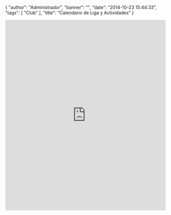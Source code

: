 {
  "author": "Administrador",
  "banner": "",
  "date": "2014-10-23 15:44:33",
  "tags": [
    "Club"
  ],
  "title": "Calendario de Liga y Actividades"
}

<iframe src="https://www.google.com/calendar/embed?showPrint=0&amp;showCalendars=0&amp;showTz=0&amp;mode=AGENDA&amp;height=300&amp;wkst=2&amp;hl=es&amp;bgcolor=%23FFFFFF&amp;src=qd9kslglpermnalekk1s8dbn5k%40group.calendar.google.com&amp;color=%232952A3&amp;ctz=Europe%2FMadrid" style=" border-width:0 " width="100%" height="600" frameborder="0" scrolling="no"></iframe>
